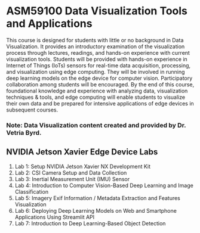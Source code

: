 # ASM59100 Data Visualization Tools and Applications

This course is designed for students with little or no background in Data Visualization. It provides an introductory examination of the visualization process through lectures, readings, and hands-on experience with current visualization tools. Students will be provided with hands-on experience in Internet of Things (IoTs) sensors for real-time data acquisition, processing, and visualization using edge computing. They will be involved in running deep learning models on the edge device for computer vision. Participatory collaboration among students will be encouraged. By the end of this course, foundational knowledge and experience with analyzing data, visualization techniques & tools, and edge computing will enable students to visualize their own data and be prepared for intensive applications of edge devices in subsequent courses.

### Note: Data Visualization content created and provided by Dr. Vetria Byrd.

## NVIDIA Jetson Xavier Edge Device Labs
1. Lab 1: Setup NVIDIA Jetson Xavier NX Development Kit
2. Lab 2: CSI Camera Setup and Data Collection
3. Lab 3: Inertial Measurement Unit (IMU) Sensor
4. Lab 4: Introduction to Computer Vision-Based Deep Learning and Image Classification
5. Lab 5: Imagery Exif Information / Metadata Extraction and Features Visualization
6. Lab 6: Deploying Deep Learning Models on Web and Smartphone Applications Using Streamlit API
7. Lab 7: Introduction to Deep Learning-Based Object Detection
